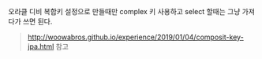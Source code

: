 오라클 디비 복합키 설정으로 만들때만 complex 키 사용하고
select 할때는 그냥 가져다가 쓰면 된다.

> http://woowabros.github.io/experience/2019/01/04/composit-key-jpa.html 참고
